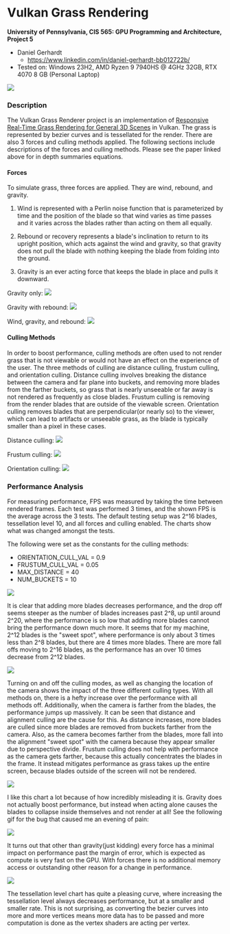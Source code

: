 Vulkan Grass Rendering
==================================

**University of Pennsylvania, CIS 565: GPU Programming and Architecture, Project 5**

* Daniel Gerhardt
  * https://www.linkedin.com/in/daniel-gerhardt-bb012722b/
* Tested on: Windows 23H2, AMD Ryzen 9 7940HS @ 4GHz 32GB, RTX 4070 8 GB (Personal Laptop)

![](img/grass_demo.gif)

### Description

The Vulkan Grass Renderer project is an implementation of [Responsive Real-Time Grass Rendering for General 3D Scenes](https://www.cg.tuwien.ac.at/research/publications/2017/JAHRMANN-2017-RRTG/JAHRMANN-2017-RRTG-draft.pdf) in Vulkan. The grass is represented by bezier curves and is tessellated for the render. There are also 3 forces and culling methods applied. The following sections include descriptions of the forces and culling methods. Please see the paper linked above for in depth summaries equations.

#### Forces

To simulate grass, three forces are applied. They are wind, rebound, and gravity. 

1. Wind is represented with a Perlin noise function that is parameterized by time and the position of the blade so that wind varies as time passes and it varies across the blades rather than acting on them all equally. 

2. Rebound or recovery represents a blade's inclination to return to its upright position, which acts against the wind and gravity, so that gravity does not pull the blade with nothing keeping the blade from folding into the ground. 

3. Gravity is an ever acting force that keeps the blade in place and pulls it downward.

Gravity only: ![](img/grass_grav.gif)

Gravity with rebound: ![](img/grass_rebound.gif)

Wind, gravity, and rebound: ![](img/grass_wind.gif)

#### Culling Methods

In order to boost performance, culling methods are often used to not render grass that is not viewable or would not have an effect on the experience of the user. The three methods of culling are distance culling, frustum culling, and orientation culling. Distance culling involves breaking the distance between the camera and far plane into buckets, and removing more blades from the farther buckets, so grass that is nearly unseeable or far away is not rendered as frequently as close blades. Frustum culling is removing from the render blades that are outside of the viewable screen. Orientation culling removes blades that are perpendicular(or nearly so) to the viewer, which can lead to artifacts or unseeable grass, as the blade is typically smaller than a pixel in these cases.

Distance culling: ![](img/grass_distance_cull.gif)

Frustum culling: ![](img/grass_frustum_cull.gif)

Orientation culling: ![](img/grass_orientation_cull.gif)

### Performance Analysis

For measuring performance, FPS was measured by taking the time between rendered frames. Each test was performed 3 times, and the shown FPS is the average across the 3 tests. The default testing setup was 2^16 blades, tessellation level 10, and all forces and culling enabled. The charts show what was changed amongst the tests.

The following were set as the constants for the culling methods: 
* ORIENTATION_CULL_VAL = 0.9
* FRUSTUM_CULL_VAL = 0.05
* MAX_DISTANCE = 40
* NUM_BUCKETS = 10

![](img/bladeschart.png)

It is clear that adding more blades decreases performance, and the drop off seems steeper as the number of blades increases past 2^8, up until around 2^20, where the performance is so low that adding more blades cannot bring the performance down much more. It seems that for my machine, 2^12 blades is the "sweet spot", where performance is only about 3 times less than 2^8 blades, but there are 4 times more blades. There are more fall offs moving to 2^16 blades, as the performance has an over 10 times decrease from 2^12 blades.

![](img/cullchart.png)

Turning on and off the culling modes, as well as changing the location of the camera shows the impact of the three different culling types. With all methods on, there is a hefty increase over the performance with all methods off. Additionally, when the camera is farther from the blades, the performance jumps up massively. It can be seen that distance and alignment culling are the cause for this. As distance increases, more blades are culled since more blades are removed from buckets farther from the camera. Also, as the camera becomes farther from the blades, more fall into the alignment "sweet spot" with the camera because they appear smaller due to perspective divide. Frustum culling does not help with performance as the camera gets farther, because this actually concentrates the blades in the frame. It instead mitigates performance as grass takes up the entire screen, because blades outside of the screen will not be rendered.

![](img/forcechart.png)

I like this chart a lot because of how incredibly misleading it is. Gravity does not actually boost performance, but instead when acting alone causes the blades to collapse inside themselves and not render at all! See the following gif for the bug that caused me an evening of pain:

![](img/grass_grav.gif)

It turns out that other than gravity(just kidding) every force has a minimal impact on performance past the margin of error, which is expected as compute is very fast on the GPU. With forces there is no additional memory access or outstanding other reason for a change in performance.

![](img/tessellationchart.png)

The tessellation level chart has quite a pleasing curve, where increasing the tessellation level always decreases performance, but at a smaller and smaller rate. This is not surprising, as converting the bezier curves into more and more vertices means more data has to be passed and more computation is done as the vertex shaders are acting per vertex.

